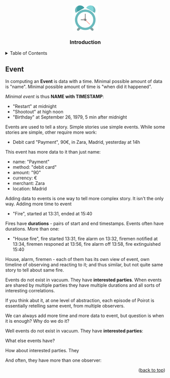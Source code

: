 <!-- Improved compatibility of back to top link: See: https://github.com/othneildrew/Best-README-Template/pull/73 -->
<a name="readme-top"></a>
<!--
*** Thanks for checking out the Best-README-Template. If you have a suggestion
*** that would make this better, please fork the repo and create a pull request
*** or simply open an issue with the tag "enhancement".
*** Don't forget to give the project a star!
*** Thanks again! Now go create something AMAZING! :D
-->


<!-- PROJECT LOGO -->
<br />
<div align="center">
  <a href="https://github.com/mtalijanac/timecache.git">
    <img src="../images/logo.png" alt="Logo" width="80" height="80">
  </a>

  <h3 align="center">Introduction</h3>
</div>



<!-- TABLE OF CONTENTS -->
<details>
  <summary>Table of Contents</summary>
  <ol>
    <li><a href="#keyer">Keyer</a></li>
    <li><a href="#bytelist">ByteList</a></li>
    <li><a href="#index">Index</a></li>
    <li><a href="#storage">Storage</a></li>
    <li><a href="#serdes">SerDes</a></li>
  </ol>
</details>


## Event

In computing an **Event** is data with a time.
Minimal possible amount of data is "name".
Minimal possible amount of time is "when did it happened".

*Minimal event* is thus **NAME with TIMESTAMP**:

  - "Restart" at midnight
  - "Shootout" at high noon
  - "Birthday" at September 26, 1979, 5 min after midnight

Events are used to tell a story. Simple stories use simple events.
While some stories are simple, other require more work:

  - Debit card "Payment", 90€, in Zara, Madrid, yesterday at 14h

This event has more data to it than just name:

  - name: "Payment"
  - method: "debit card"
  - amount: "90"
  - currency: €
  - merchant: Zara
  - location: Madrid

Adding data to events is one way to tell more complex story.
It isn't the only way. Adding more time to event

  - "Fire", started at 13:31, ended at 15:40

Fires have **durations** - pairs of start and end timestamps.
Events often have durations. More than one:

  - "House fire", fire started 13:31,
                  fire alarm on 13:32,
                  firemen notified at 13:34,
                  firemen responed at 13:56,
                  fire alarm off 13:58,
                  fire extinguished 15:40

House, alarm, firemen - each of them has its own view of event,
own timeline of observing and reacting to it; and thus similar, but
not quite same story to tell about same fire.

Events do not exist in vacuum. They have **interested parties**.
When events are shared by multiple parties they have multiple
durations and all sorts of interesting correlations.

If you think abut it, at one level of abstraction, each episode of Poirot
is essentially retelling same event, from multiple observers.



We can always add more time and more data to event, but
question is when it is enough? Why do we do it?

Well events do not exist in vacuum. They have **interested parties**:

What else events have?

How about interested parties. They

And often, they have more than one observer:






<p align="right">(<a href="#readme-top">back to top</a>)</p>
